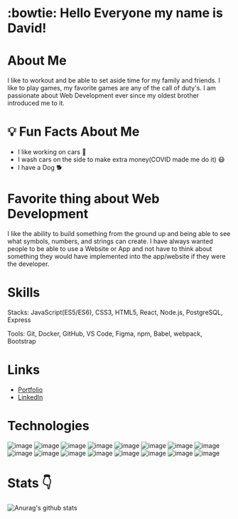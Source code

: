# :bowtie: Hello Everyone my name is David!

# About Me
I like to workout and be able to set aside time for my family and friends. I like to play games, my favorite games are any of the call of duty's. I am passionate about Web Development ever since my oldest brother introduced me to it. 

# :bulb: Fun Facts About Me
- I like working on cars :car:
- I wash cars on the side to make extra money(COVID made me do it) :mask:
- I have a Dog :dog2:


# Favorite thing about Web Development
I like the ability to build something from the ground up and being able to see what symbols, numbers, and strings can create. I have always wanted people to be able to use a Website or App and not have to think about something they would have implemented into the app/website if they were the developer.

# Skills
Stacks: JavaScript(ES5/ES6), CSS3, HTML5, React, Node.js, PostgreSQL, Express

Tools: Git, Docker, GitHub, VS Code, Figma, npm, Babel, webpack, Bootstrap

# Links
- <a href="https://www.linkedin.com/in/david-gonzalez2/">Portfolio</a>
- <a href="https://www.linkedin.com/in/david-gonzalez2/">LinkedIn</a>
 # Technologies 
  ![image](https://user-images.githubusercontent.com/24907191/185050767-813f7675-5c74-4977-98a9-51de44bb1338.png)
  ![image](https://user-images.githubusercontent.com/24907191/185050893-c2f17ed7-ee10-496e-ae91-548d5baab814.png)
  ![image](https://user-images.githubusercontent.com/24907191/185051045-f6554e1b-7727-444e-bede-683c522c0d95.png)
  ![image](https://user-images.githubusercontent.com/24907191/185051156-678b9519-1da2-4e6c-9b10-31c5f1210c3a.png)
  ![image](https://user-images.githubusercontent.com/24907191/185051182-ea70b865-b8d6-4b52-9e5a-399c86c09874.png)
  ![image](https://user-images.githubusercontent.com/24907191/185051194-eb06009a-a475-4999-a124-f275fdbe2731.png)
  ![image](https://user-images.githubusercontent.com/24907191/185051222-189ccc2a-c858-4a78-9a54-ccb6d6d826df.png)
  ![image](https://user-images.githubusercontent.com/24907191/185051194-eb06009a-a475-4999-a124-f275fdbe2731.png)
  ![image](https://user-images.githubusercontent.com/24907191/185051252-a9f0e151-52e3-4ece-aac3-5f3669112745.png)
  ![image](https://user-images.githubusercontent.com/24907191/185051194-eb06009a-a475-4999-a124-f275fdbe2731.png)
  ![image](https://user-images.githubusercontent.com/24907191/185051269-8f3a609a-2083-4d42-9e3a-a4b07ff76ffb.png)
  ![image](https://user-images.githubusercontent.com/24907191/185051436-fbe3cfb9-1dc7-4d20-a3ce-1814110c95c0.png)
  ![image](https://user-images.githubusercontent.com/24907191/185051467-af124128-05d8-4f8a-bbb5-5029ca095382.png)
  ![image](https://user-images.githubusercontent.com/24907191/185051761-3e5d3e9a-b77e-4e84-b8db-46d0ddf9a82c.png)
  ![image](https://user-images.githubusercontent.com/24907191/185051789-631ac0f1-95cd-44a2-b79d-501321f08201.png)
  ![image](https://user-images.githubusercontent.com/24907191/185051809-e71313b6-f4d0-4021-a5be-330ae88acafe.png)







# Stats :point_down:
![Anurag's github stats](https://github-readme-stats.vercel.app/api?username=David-Gonzalez11&theme=algolia&show_icons=true)
